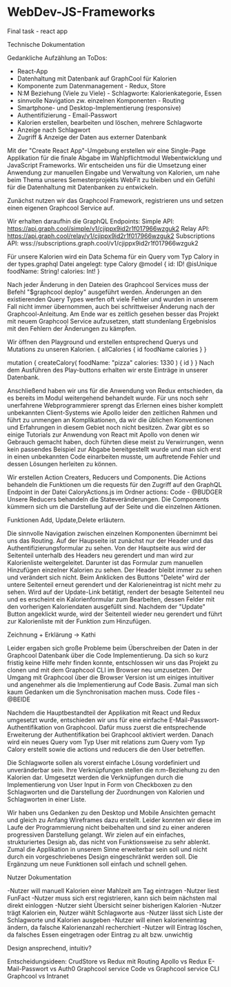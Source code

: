 # WebDev-JS-Frameworks
Final task - react app

Technische Dokumentation

Gedankliche Aufzählung an ToDos:

- React-App
- Datenhaltung mit Datenbank auf GraphCool für Kalorien
- Komponente zum Datenmanagement - Redux, Store
- N:M Beziehung (Viele zu Viele) - Schlagworte: Kalorienkategorie, Essen
- sinnvolle Navigation zw. einzelnen Komponenten - Routing
- Smartphone- und Desktop-Implementierung (responsive)
- Authentifizierung - Email-Passwort
- Kalorien erstellen, bearbeiten und löschen, mehrere Schlagworte
- Anzeige nach Schlagwort
- Zugriff & Anzeige der Daten aus externer Datenbank

Mit der "Create React App"-Umgebung erstellen wir eine Single-Page Applikation für die finale Abgabe im Wahlpflichtmodul Webentwicklung und JavaScript Frameworks. Wir entscheiden uns für die Umsetzung einer Anwendung zur manuellen Eingabe und Verwaltung von Kalorien, um nahe beim Thema unseres Semesterprojekts WebFit zu bleiben und ein Gefühl für die Datenhaltung mit Datenbanken zu entwickeln.  

Zunächst nutzen wir das Graphcool Framework, registrieren uns und setzen einen eigenen Graphcool Service auf.

Wir erhalten daraufhin die GraphQL Endpoints: 
Simple API:         https://api.graph.cool/simple/v1/cjippx9id2r1f017966wzguk2 
Relay API:          https://api.graph.cool/relay/v1/cjippx9id2r1f017966wzguk2
Subscriptions API:  wss://subscriptions.graph.cool/v1/cjippx9id2r1f017966wzguk2 

Für unsere Kalorien wird ein Data Schema für ein Query vom Typ Calory in der types.graphql Datei angelegt:
type Calory @model {
  id: ID! @isUnique
  foodName: String!
  calories: Int!
}

Nach jeder Änderung in den Dateien des Graphcool Services muss der Befehl "$graphcool deploy" ausgeführt werden.
Änderungen an den existierenden Query Types werfen oft viele Fehler und wurden in unserem Fall nicht immer übernommen, auch bei schrittweiser Änderung nach der Graphcool-Anleitung. Am Ende war es zeitlich gesehen besser das Projekt mit neuem Graphcool Service aufzusetzen, statt stundenlang Ergebnislos mit den Fehlern der Änderungen zu kämpfen. 

Wir öffnen den Playground und erstellen entsprechend Querys und Mutations zu unseren Kalorien. 
{
  allCalories {
    id
    foodName
    calories
  }
}

mutation {
  createCalory(
    foodName: "pizza"
    calories:	1330
  ) {
    id
  }
}
Nach dem Ausführen des Play-buttons erhalten wir erste Einträge in unserer Datenbank.

Anschließend haben wir uns für die Anwendung von Redux entschieden, da es bereits im Modul weitergehend behandelt wurde. Für uns noch sehr unerfahrene Webprogrammierer sprengt das Erlernen eines bisher komplett unbekannten Client-Systems wie Apollo leider den zeitlichen Rahmen und führt zu unmengen an Komplikationen, da wir die üblichen Konventionen und Erfahrungen in diesem Gebiet noch nicht besitzen. Zwar gibt es so einige Tutorials zur Anwendung von React mit Apollo von denen wir Gebrauch gemacht haben, doch führten diese meist zu Verwirrungen, wenn kein passendes Beispiel zur Abgabe bereitgestellt wurde und man sich erst in einen unbekannten Code einarbeiten musste, um auftretende Fehler und dessen Lösungen herleiten zu können.

Wir erstellen Action Creaters, Reducers und Components. 
Die Actions behandeln die Funktionen um die requests für den Zugriff auf den GraphQL Endpoint in der Datei CaloryActions.js im Ordner actions:
Code - @BUDGER
Unsere Reducers behandeln die Stateveränderungen. 
Die Components kümmern sich um die Darstellung auf der Seite und die einzelnen Aktionen. 

Funktionen Add, Update,Delete erläutern.

Die sinnvolle Navigation zwischen einzelnen Komponenten übernimmt bei uns das Routing. 
Auf der Haupseite ist zunächst nur der Header und das Authentifizierungsformular zu sehen. 
Von der Hauptseite aus wird der Seitenteil unterhalb des Headers neu gerendert und man wird zur Kalorienliste weitergeleitet. Darunter ist das Formular zum manuellen Hinzufügen einzelner Kalorien zu sehen. Der Header bleibt immer zu sehen und verändert sich nicht.
Beim Anklicken des Buttons "Delete" wird der untere Seitenteil erneut gerendert und der Kalorieneintrag ist nicht mehr zu sehen. Wird auf der Update-Link betätigt, rendert der besagte Seitenteil neu und es erscheint ein Kalorienformular zum Bearbeiten, dessen Felder mit den vorherigen Kaloriendaten ausgefüllt sind. Nachdem der "Update" Button angeklickt wurde, wird der Seitenteil wieder neu gerendert und führt zur Kalorienliste mit der Funktion zum Hinzufügen. 

Zeichnung + Erklärung -> Kathi

Leider ergaben sich große Probleme beim Überschreiben der Daten in der Graphcool Datenbank über die Code Implementierung. Da sich so kurz fristig keine Hilfe mehr finden konnte, entschlossen wir uns das Projekt zu clonen und mit dem Graphcool CLI im Browser neu umzusetzen. Der Umgang mit Graphcool über die Browser Version ist um einiges intuitiver und angenehmer als die Implementierung auf Code Basis. Zumal man sich kaum Gedanken um die Synchronisation machen muss. 
Code files - @BEIDE

Nachdem die Hauptbestandteil der Applikation mit React und Redux umgesetzt wurde, entschieden wir uns für eine einfache E-Mail-Passwort-Authentifikation von Graphcool. 
Dafür muss zuerst die entsprechende Erweiterung der Authentifikation bei Graphcool aktiviert werden. Danach wird ein neues Query vom Typ User mit relations zum Query vom Typ Calory erstellt sowie die actions und reducers die den User betreffen. 

Die Schlagworte sollen als vorerst einfache Lösung vordefiniert und unveränderbar sein. Ihre Verknüpfungen stellen die n:m-Beziehung zu den Kalorien dar. Umgesetzt werden die Verknüpfungen durch die Implementierung von User Input in Form von Checkboxen zu den Schlagworten und die Darstellung der Zuordnungen von Kalorien und Schlagworten in einer Liste.

Wir haben uns Gedanken zu den Desktop und Mobile Ansichten gemacht und gleich zu Anfang Wireframes dazu erstellt. Leider konnten wir diese im Laufe der Programmierung nicht beibehalten und sind zu einer anderen progressiven Darstellung gelangt. 
Wir zielen auf ein einfaches, strukturiertes Design ab, das nicht von Funktionsweise zu sehr ablenkt. Zumal die Applikation in unserem Sinne erweiterbar sein soll und nicht durch ein vorgeschriebenes Design eingeschränkt werden soll. Die Ergänzung um neue Funktionen soll einfach und schnell gehen. 


Nutzer Dokumentation

-Nutzer will manuell Kalorien einer Mahlzeit am Tag eintragen
-Nutzer liest FunFact
-Nutzer muss sich erst registrieren, kann sich beim nächsten mal direkt einloggen
-Nutzer sieht Übersicht seiner bisherigen Kalorien
-Nutzer trägt Kalorien ein, Nutzer wählt Schlagworte aus
-Nutzer lässt sich Liste der Schlagworte und Kalorien ausgeben
-Nutzer will einen kalorieneintrag ändern, da falsche Kalorienanzahl recherchiert
-Nutzer will Eintrag löschen, da falsches Essen eingetragen oder Eintrag zu alt bzw. unwichtig

Design ansprechend, intuitiv?

Entscheidungsideen: 
CrudStore vs Redux mit Routing
Apollo vs Redux
E-Mail-Passwort vs Auth0
Graphcool service Code vs Graphcool service CLI
Graphcool vs Intranet
